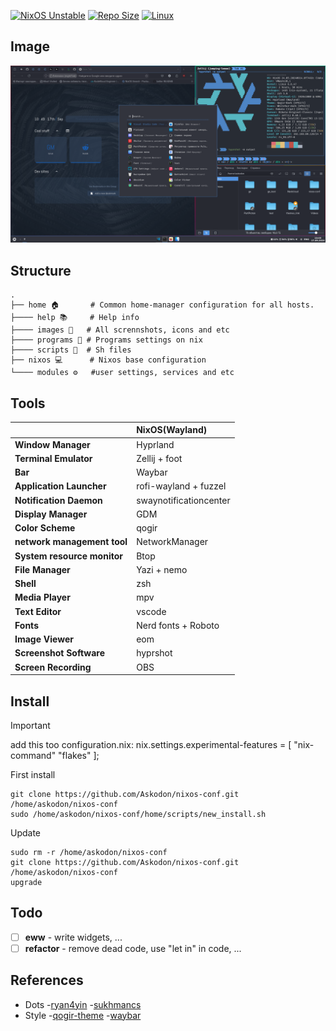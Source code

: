[![NixOS Unstable](https://img.shields.io/badge/NixOS-24.05-blue.svg?&logo=NixOS&logoColor=white)](https://nixos.org)
[![Repo Size](https://img.shields.io/github/repo-size/askodon/nixos-conf?label=Repo%20Size)]()
[![Linux](https://img.shields.io/badge/Linux-%23.svg?logo=linux&color=FCC624&logoColor=black)](https://www.linux.org/)


## Image
![rice](./home/images/hypr-rice.png)


## Structure
```plaintext
.
├── home 🏠       # Common home-manager configuration for all hosts.
├──── help 📚     # Help info
├──── images 🎨   # All scrennshots, icons and etc
├──── programs 🔧 # Programs settings on nix
├──── scripts 🚀  # Sh files
├── nixos 💻      # Nixos base configuration
└──── modules ⚙️   #user settings, services and etc
```
## Tools

|                             | NixOS(Wayland)                                                                                                      |
| --------------------------- | :------------------------------------------------------------------------------------------------------------------ |
| **Window Manager**          | Hyprland                                                                                                            |
| **Terminal Emulator**       | Zellij + foot                                                                                                       |
| **Bar**                     | Waybar                                                                                                              |
| **Application Launcher**    | rofi-wayland + fuzzel                                                                                               |
| **Notification Daemon**     | swaynotificationcenter                                                                                              |
| **Display Manager**         | GDM                                                                                                                 |
| **Color Scheme**            | qogir                                                                                                               |
| **network management tool** | NetworkManager                                                                                                      |
| **System resource monitor** | Btop                                                                                                                |
| **File Manager**            | Yazi + nemo                                                                                                         |
| **Shell**                   | zsh                                                                                                                 |
| **Media Player**            | mpv                                                                                                                 |
| **Text Editor**             | vscode                                                                                                              |
| **Fonts**                   | Nerd fonts + Roboto                                                                                                 |
| **Image Viewer**            | eom                                                                                                                 |
| **Screenshot Software**     | hyprshot                                                                                                            |
| **Screen Recording**        | OBS                                                                                                                 |   

## Install

> [!IMPORTANT]
> add this too configuration.nix:
> nix.settings.experimental-features = [ "nix-command" "flakes" ];

First install
```
git clone https://github.com/Askodon/nixos-conf.git /home/askodon/nixos-conf
sudo /home/askodon/nixos-conf/home/scripts/new_install.sh
```

Update
```
sudo rm -r /home/askodon/nixos-conf
git clone https://github.com/Askodon/nixos-conf.git /home/askodon/nixos-conf
upgrade
```

## Todo

- [ ] **eww** - write widgets, ...
- [ ] **refactor** - remove dead code, use "let in" in code, ...

## References
- Dots
 -[ryan4yin](https://github.com/ryan4yin/nix-config)
 -[sukhmancs](https://github.com/sukhmancs/nixos-configs/blob/main/README.md)
- Style
 -[qogir-theme](https://github.com/vinceliuice/Qogir-theme)
 -[waybar](https://github.com/TheFrankyDoll/win10-style-waybar)

